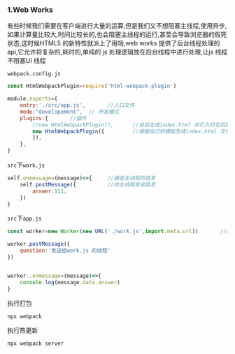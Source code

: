 ### 1.Web Works

有些时候我们需要在客户端进行大量的运算,但是我们又不想阻塞主线程,使用异步,如果计算量比较大,时间比较长的,也会阻塞主线程的运行,甚至会导致浏览器的假死状态,这时候HTML5 的新特性就派上了用场,web works 提供了后台线程处理的api,它允许将复杂的,耗时的,单纯的 js 处理逻辑放在后台线程中进行处理,让js 线程不阻塞UI 线程

`webpack.config.js`

```js
const HtmlWebpackPlugin=require('html-webpack-plugin')

module.exports={
	entry:'./src/app.js',		//入口文件
    mode:"developement",  // 开发模式	
	plugins:{		//插件
		//new HtmlWebpackPlugin(),		//自动生成index.html 并引入打包后的js 文件
        new HtmlWebpackPlugin({			//根据自己的模板生成index.html 文件
    	}),
	},
}
```

`src`下`work.js`

```js
self.onmessage=(message)=>{		//接收主线程的信息
    self.postMessage({			//向主线程发送信息
        answer:111,
    })
}
```

`src`下`app.js`

```js
const worker=new Worker(new URL('./work.js',import.meta.url))		//webpack5 内置Worker

worker.postMessage({
    question:'发送给work.js 的线程'
})


worker..onmessage=(message)=>{
    console.log(message.data.answer)
}
```

执行打包

```
npx webpack
```

执行热更新

```
npx webpack server
```

